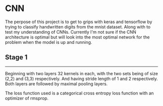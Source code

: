 # CNN 

The perpose of this project is to get to grips with keras and tensorflow by trying to classify handwritten digits from the mnist dataset. Along with to test my understanding of CNNs. Currently I'm not sure if the CNN architecture is optimal but will look into the most optimal network for the problem when the model is up and running.

## Stage 1 
----
Beginning with two layers 32 kernels in each, with the two sets being of size (2,2) and (3,3) respectively. And having stride length of 1 and 2 respectively. Both layers are followed by maximal pooling layers. 

The loss function used is a categorical cross entropy loss function with an optimizer of rmsprop. 